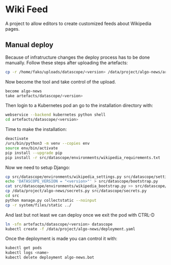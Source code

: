 Wiki Feed
=========

A project to allow editors to create customized feeds about Wikipedia pages.

Manual deploy
-------------

Because of infratructure changes the deploy process has to be done manually.
Follow these steps after uploading the artefacts:

```bash
cp -r /home/fako/uploads/datascope/<version> /data/project/algo-news/artefacts/datascope/

```

Now become the tool and take control of the upload.

```bash
become algo-news
take artefacts/datascope/<version>
```

Then login to a Kubernetes pod an go to the installation directory with:

```bash
webservice --backend kubernetes python shell
cd artefacts/datascope/<version>
```

Time to make the installation:

```bash
deactivate
/urs/bin/python3 -m venv --copies env
source env/bin/activate
pip install --upgrade pip
pip install -r src/datascope/environments/wikipedia_requirements.txt
```

Now we need to setup Django:

```bash
cp src/datascope/environments/wikipedia_settings.py src/datascope/settings.py
echo 'DATASCOPE_VERSION = "<version>"' > src/datascope/bootstrap.py
cat src/datascope/environments/wikipedia_bootstrap.py >> src/datascope/bootstrap.py
cp /data/project/algo-news/secrets.py src/datascope/secrets.py
cd src
python manage.py collectstatic --noinput
cp -r system/files/static ../
```

And last but not least we can deploy once we exit the pod with CTRL-D

```bash
ln -sfn artefacts/datascope/<version> datascope
kubectl create -f /data/project/algo-news/deployment.yaml
```

Once the deployment is made you can control it with:

```bash
kubectl get pods
kubectl logs <name>
kubectl delete deployment algo-news.bot
```
